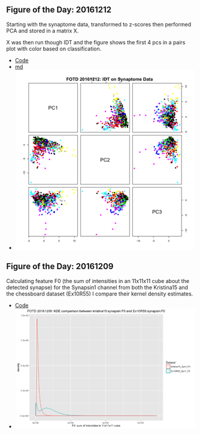 ## Figure of the Day: 20161212

Starting with the synaptome data, transformed to z-scores then performed
PCA and stored in a matrix X. 

X was then run though IDT and the figure shows the first 4 pcs in a
pairs plot with color based on classification. 

- [Code](code/fotd20161212.Rmd)
- [md](md/fotd20161212.md)
- ![fotd20161212](figures/fotd20161212.png)

## Figure of the Day: 20161209

Calculating feature F0 (the sum of intensities in an 11x11x11 cube about
the detected synapse) for the Synapsin1 channel from both the Kristina15 and the
chessboard dataset (Ex10R55) I compare their kernel density estimates. 

- [Code](code/fotd20161209.r)
- ![fotd20161209](figures/fotd20161209.png)





